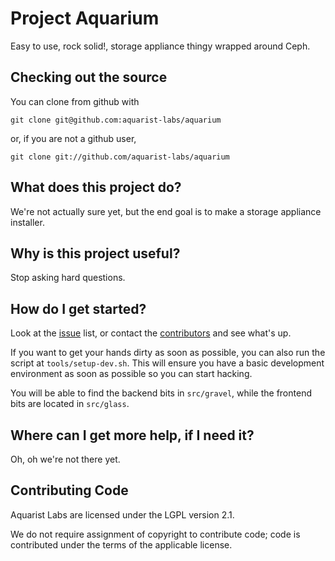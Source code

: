 # Project Aquarium

Easy to use, rock solid!, storage appliance thingy wrapped around Ceph.

## Checking out the source

You can clone from github with

	git clone git@github.com:aquarist-labs/aquarium

or, if you are not a github user,

	git clone git://github.com/aquarist-labs/aquarium

## What does this project do?

We're not actually sure yet, but the end goal is to make a storage appliance installer.

## Why is this project useful?

Stop asking hard questions.

## How do I get started?

Look at the [issue](https://github.com/aquarist-labs/aquarium/issues) list, or
contact the [contributors](https://github.com/orgs/aquarist-labs/people) and
see what's up.

If you want to get your hands dirty as soon as possible, you can also run the
script at `tools/setup-dev.sh`. This will ensure you have a basic development
environment as soon as possible so you can start hacking.

You will be able to find the backend bits in `src/gravel`, while the frontend
bits are located in `src/glass`.

## Where can I get more help, if I need it?

Oh, oh we're not there yet.

## Contributing Code

Aquarist Labs are licensed under the LGPL version 2.1. 

We do not require assignment of copyright to contribute code; code is contributed under the terms of the applicable license.
